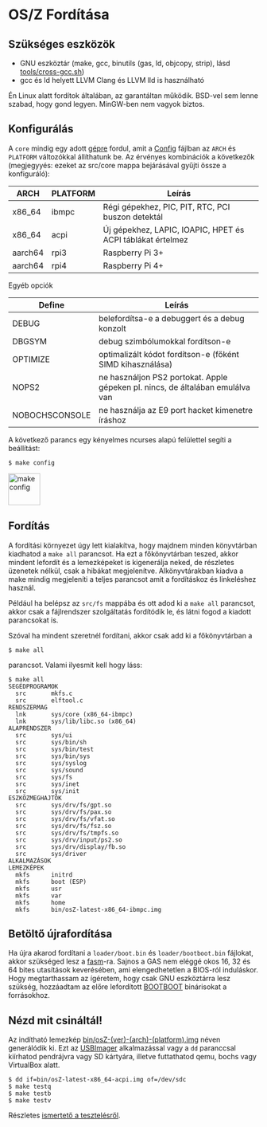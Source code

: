 OS/Z Fordítása
==============

Szükséges eszközök
------------------

- GNU eszköztár (make, gcc, binutils (gas, ld, objcopy, strip), lásd [tools/cross-gcc.sh](https://gitlab.com/bztsrc/osz/blob/master/tools/cross-gcc.sh))
- gcc és ld helyett LLVM Clang és LLVM lld is használható

Én Linux alatt fordítok általában, az garantáltan működik. BSD-vel sem lenne szabad, hogy gond legyen. MinGW-ben nem vagyok biztos.

Konfigurálás
------------

A `core` mindig egy adott [gépre](https://gitlab.com/bztsrc/osz/blob/master/docs/porting.md) fordul, amit a
[Config](https://gitlab.com/bztsrc/osz/blob/master/Config) fájlban az `ARCH` és `PLATFORM` változókkal állíthatunk be.
Az érvényes kombinációk a következők (megjegyyés: ezeket az src/core mappa bejárásával gyűjti össze a konfiguráló):

| ARCH    | PLATFORM | Leírás |
| ------- | -------- | ----------- |
| x86_64  | ibmpc    | Régi gépekhez, PIC, PIT, RTC, PCI buszon detektál |
| x86_64  | acpi     | Új gépekhez, LAPIC, IOAPIC, HPET és ACPI táblákat értelmez |
| aarch64 | rpi3     | Raspberry Pi 3+ |
| aarch64 | rpi4     | Raspberry Pi 4+ |

Egyéb opciók

| Define         | Leírás |
| -------------- | ------ |
| DEBUG          | belefordítsa-e a debuggert és a debug konzolt |
| DBGSYM         | debug szimbólumokkal fordítson-e |
| OPTIMIZE       | optimalizált kódot fordítson-e (főként SIMD kihasználása) |
| NOPS2          | ne használjon PS2 portokat. Apple gépeken pl. nincs, de általában emulálva van |
| NOBOCHSCONSOLE | ne használja az E9 port hacket kimenetre íráshoz |

A következő parancs egy kényelmes ncurses alapú felülettel segíti a beállítást:

```shell
$ make config
```

<img height="64" src="https://gitlab.com/bztsrc/osz/raw/master/docs/oszcfg1.png" alt="make config">


Fordítás
--------

A fordítási környezet úgy lett kialakítva, hogy majdnem minden könyvtárban kiadhatod a `make all` parancsot. Ha ezt a főkönyvtárban
teszed, akkor mindent lefordít és a lemezképeket is kigenerálja neked, de részletes üzenetek nélkül, csak a hibákat megjelenítve.
Alkönyvtárakban kiadva a make mindig megjeleníti a teljes parancsot amit a fordításkoz és linkeléshez használ.

Például ha belépsz az `src/fs` mappába és ott adod ki a `make all` parancsot, akkor csak a fájlrendszer szolgáltatás fordítódik le,
és látni fogod a kiadott parancsokat is.

Szóval ha mindent szeretnél fordítani, akkor csak add ki a főkönyvtárban a

```shell
$ make all
```
parancsot. Valami ilyesmit kell hogy láss:

```
$ make all
SEGÉDPROGRAMOK
  src		mkfs.c
  src		elftool.c
RENDSZERMAG
  lnk		sys/core (x86_64-ibmpc)
  lnk		sys/lib/libc.so (x86_64)
ALAPRENDSZER
  src		sys/ui
  src		sys/bin/sh
  src		sys/bin/test
  src		sys/bin/sys
  src		sys/syslog
  src		sys/sound
  src		sys/fs
  src		sys/inet
  src		sys/init
ESZKÖZMEGHAJTÓK
  src		sys/drv/fs/gpt.so
  src		sys/drv/fs/pax.so
  src		sys/drv/fs/vfat.so
  src		sys/drv/fs/fsz.so
  src		sys/drv/fs/tmpfs.so
  src		sys/drv/input/ps2.so
  src		sys/drv/display/fb.so
  src		sys/driver
ALKALMAZÁSOK
LEMEZKÉPEK
  mkfs		initrd
  mkfs		boot (ESP)
  mkfs		usr
  mkfs		var
  mkfs		home
  mkfs		bin/osZ-latest-x86_64-ibmpc.img
```

Betöltő újrafordítása
---------------------

Ha újra akarod fordítani a `loader/boot.bin` és `loader/bootboot.bin` fájlokat, akkor szükséged lesz a [fasm](http://flatassembler.net)-ra.
Sajnos a GAS nem eléggé okos 16, 32 és 64 bites utasítások keverésében, ami elengedhetetlen a BIOS-ról induláskor. Hogy megtarthassam
az ígéretem, hogy csak GNU eszköztárra lesz szükség, hozzáadtam az előre lefordított [BOOTBOOT](https://gitlab.com/bztsrc/bootboot)
binárisokat a forrásokhoz.

Nézd mit csináltál!
-------------------

Az indítható lemezkép [bin/osZ-(ver)-(arch)-(platform).img](https://gitlab.com/bztsrc/osz/blob/master/bin) néven generálódik ki. Ezt az
[USBImager](https://gitlab.com/bztsrc/usbimager) alkalmazással vagy a `dd` paranccsal kiírhatod pendrájvra vagy SD kártyára, illetve
futtathatod qemu, bochs vagy VirtualBox alatt.

```
$ dd if=bin/osZ-latest-x86_64-acpi.img of=/dev/sdc
$ make testq
$ make testb
$ make testv
```

Részletes [ismertető a tesztelésről](https://gitlab.com/bztsrc/osz/blob/master/docs/howto1-testing.md).
